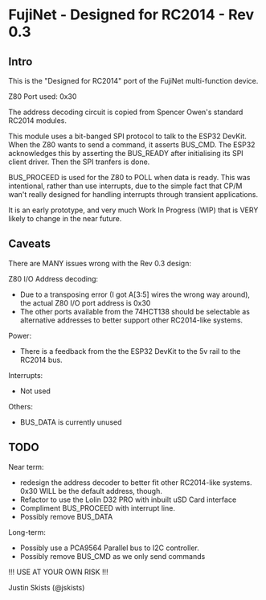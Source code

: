 # FujiNet - Designed for RC2014 - Rev 0.3

## Intro

This is the "Designed for RC2014" port of the FujiNet multi-function device.

Z80 Port used: 0x30

The address decoding circuit is copied from Spencer Owen's standard RC2014 modules.

This module uses a bit-banged SPI protocol to talk to the ESP32 DevKit. When the Z80 wants to send a command, it asserts BUS_CMD. The ESP32 acknowledges this by asserting the BUS_READY after initialising its SPI client driver. Then the SPI tranfers is done.

BUS_PROCEED is used for the Z80 to POLL when data is ready. This was intentional, rather than use interrupts, due to the simple fact that CP/M wan't really designed for handling interrupts through transient applications.

It is an early prototype, and very much Work In Progress (WIP) that is VERY likely to change in the near future.


## Caveats

There are MANY issues wrong with the Rev 0.3 design:

Z80 I/O Address decoding:
 - Due to a transposing error (I got A[3:5] wires the wrong way around), the actual Z80 I/O port address is 0x30
 - The other ports available from the 74HCT138 should be selectable as alternative addresses to better support other RC2014-like systems.

Power:
 - There is a feedback from the the ESP32 DevKit to the 5v rail to the RC2014 bus.

Interrupts:
 - Not used

Others:
 - BUS_DATA is currently unused


## TODO

Near term:
 - redesign the address decoder to better fit other RC2014-like systems. 0x30 WILL be the default address, though.
 - Refactor to use the Lolin D32 PRO with inbuilt uSD Card interface
 - Compliment BUS_PROCEED with interrupt line.
 - Possibly remove BUS_DATA

Long-term:
 - Possibly use a PCA9564 Parallel bus to I2C controller.
 - Possibly remove BUS_CMD as we only send commands



!!! USE AT YOUR OWN RISK !!!

Justin Skists (@jskists)

